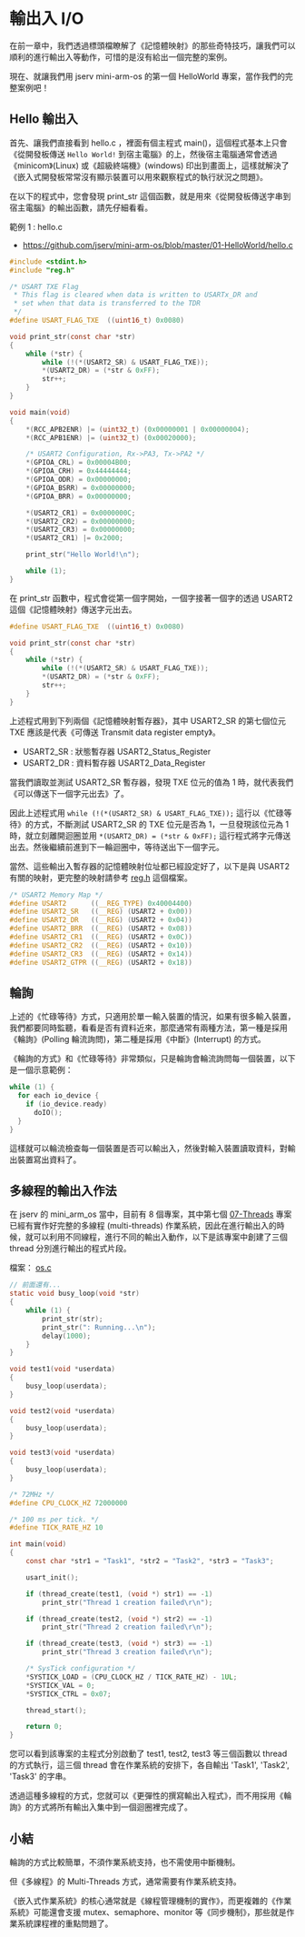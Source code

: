 # 輸出入 I/O


在前一章中，我們透過標頭檔瞭解了《記憶體映射》的那些奇特技巧，讓我們可以順利的進行輸出入等動作，可惜的是沒有給出一個完整的案例。

現在、就讓我們用 jserv mini-arm-os 的第一個 HelloWorld 專案，當作我們的完整案例吧！

## Hello 輸出入

首先、讓我們直接看到 hello.c ，裡面有個主程式 main()，這個程式基本上只會《從開發板傳送 `Hello World!` 到宿主電腦》的上，然後宿主電腦通常會透過《minicom》(Linux) 或《超級終端機》(windows) 印出到畫面上，這樣就解決了《嵌入式開發板常常沒有顯示裝置可以用來觀察程式的執行狀況之問題》。

在以下的程式中，您會發現 print_str 這個函數，就是用來《從開發板傳送字串到宿主電腦》的輸出函數，請先仔細看看。

範例 1 : hello.c

* <https://github.com/jserv/mini-arm-os/blob/master/01-HelloWorld/hello.c>

```C
#include <stdint.h>
#include "reg.h"

/* USART TXE Flag
 * This flag is cleared when data is written to USARTx_DR and
 * set when that data is transferred to the TDR
 */
#define USART_FLAG_TXE	((uint16_t) 0x0080)

void print_str(const char *str)
{
	while (*str) {
		while (!(*(USART2_SR) & USART_FLAG_TXE));
		*(USART2_DR) = (*str & 0xFF);
		str++;
	}
}

void main(void)
{
	*(RCC_APB2ENR) |= (uint32_t) (0x00000001 | 0x00000004);
	*(RCC_APB1ENR) |= (uint32_t) (0x00020000);

	/* USART2 Configuration, Rx->PA3, Tx->PA2 */
	*(GPIOA_CRL) = 0x00004B00;
	*(GPIOA_CRH) = 0x44444444;
	*(GPIOA_ODR) = 0x00000000;
	*(GPIOA_BSRR) = 0x00000000;
	*(GPIOA_BRR) = 0x00000000;

	*(USART2_CR1) = 0x0000000C;
	*(USART2_CR2) = 0x00000000;
	*(USART2_CR3) = 0x00000000;
	*(USART2_CR1) |= 0x2000;

	print_str("Hello World!\n");

	while (1);
}
```

在 print_str 函數中，程式會從第一個字開始，一個字接著一個字的透過 USART2 這個《記憶體映射》傳送字元出去。

```C
#define USART_FLAG_TXE	((uint16_t) 0x0080)

void print_str(const char *str)
{
	while (*str) {
		while (!(*(USART2_SR) & USART_FLAG_TXE));
		*(USART2_DR) = (*str & 0xFF);
		str++;
	}
}
```

上述程式用到下列兩個《記憶體映射暫存器》，其中 USART2_SR 的第七個位元 TXE 應該是代表《可傳送 Transmit data register empty》。

* USART2_SR : 狀態暫存器 USART2_Status_Register
* USART2_DR : 資料暫存器 USART2_Data_Register

當我們讀取並測試 USART2_SR 暫存器，發現 TXE 位元的值為 1 時，就代表我們《可以傳送下一個字元出去》了。

因此上述程式用 `while (!(*(USART2_SR) & USART_FLAG_TXE));` 這行以《忙碌等待》的方式，不斷測試 USART2_SR 的 TXE 位元是否為 1，一旦發現該位元為 1 時，就立刻離開迴圈並用 `*(USART2_DR) = (*str & 0xFF);` 這行程式將字元傳送出去。然後繼續前進到下一輪迴圈中，等待送出下一個字元。

當然、這些輸出入暫存器的記憶體映射位址都已經設定好了，以下是與 USART2 有關的映射，更完整的映射請參考 [reg.h](https://github.com/jserv/mini-arm-os/blob/master/01-HelloWorld/reg.h) 這個檔案。

```C
/* USART2 Memory Map */
#define USART2		((__REG_TYPE) 0x40004400)
#define USART2_SR	((__REG) (USART2 + 0x00))
#define USART2_DR	((__REG) (USART2 + 0x04))
#define USART2_BRR	((__REG) (USART2 + 0x08))
#define USART2_CR1	((__REG) (USART2 + 0x0C))
#define USART2_CR2	((__REG) (USART2 + 0x10))
#define USART2_CR3	((__REG) (USART2 + 0x14))
#define USART2_GTPR	((__REG) (USART2 + 0x18))

```

## 輪詢

上述的《忙碌等待》方式，只適用於單一輸入裝置的情況，如果有很多輸入裝置，我們都要同時監聽，看看是否有資料近來，那麼通常有兩種方法，第一種是採用《輪詢》(Polling 輪流詢問)，第二種是採用《中斷》(Interrupt) 的方式。

《輪詢的方式》和《忙碌等待》非常類似，只是輪詢會輪流詢問每一個裝置，以下是一個示意範例：

```C
while (1) {
  for each io_device {
    if (io_device.ready)
      doIO();
  }
}
```

這樣就可以輪流檢查每一個裝置是否可以輸出入，然後對輸入裝置讀取資料，對輸出裝置寫出資料了。

## 多線程的輸出入作法

在 jserv 的 mini_arm_os 當中，目前有 8 個專案，其中第七個 [07-Threads](https://github.com/jserv/mini-arm-os/blob/master/07-Threads/) 專案已經有實作好完整的多線程 (multi-threads) 作業系統，因此在進行輸出入的時候，就可以利用不同線程，進行不同的輸出入動作，以下是該專案中創建了三個 thread 分別進行輸出的程式片段。

檔案： [os.c](https://github.com/jserv/mini-arm-os/blob/master/07-Threads/os.c)

```C
// 前面還有...
static void busy_loop(void *str)
{
	while (1) {
		print_str(str);
		print_str(": Running...\n");
		delay(1000);
	}
}

void test1(void *userdata)
{
	busy_loop(userdata);
}

void test2(void *userdata)
{
	busy_loop(userdata);
}

void test3(void *userdata)
{
	busy_loop(userdata);
}

/* 72MHz */
#define CPU_CLOCK_HZ 72000000

/* 100 ms per tick. */
#define TICK_RATE_HZ 10

int main(void)
{
	const char *str1 = "Task1", *str2 = "Task2", *str3 = "Task3";

	usart_init();

	if (thread_create(test1, (void *) str1) == -1)
		print_str("Thread 1 creation failed\r\n");

	if (thread_create(test2, (void *) str2) == -1)
		print_str("Thread 2 creation failed\r\n");

	if (thread_create(test3, (void *) str3) == -1)
		print_str("Thread 3 creation failed\r\n");

	/* SysTick configuration */
	*SYSTICK_LOAD = (CPU_CLOCK_HZ / TICK_RATE_HZ) - 1UL;
	*SYSTICK_VAL = 0;
	*SYSTICK_CTRL = 0x07;

	thread_start();

	return 0;
}
```

您可以看到該專案的主程式分別啟動了 test1, test2, test3 等三個函數以 thread 的方式執行，這三個 thread 會在作業系統的安排下，各自輸出 'Task1', 'Task2', 'Task3' 的字串。

透過這種多線程的方式，您就可以《更彈性的撰寫輸出入程式》，而不用採用《輪詢》的方式將所有輸出入集中到一個迴圈裡完成了。


## 小結


輪詢的方式比較簡單，不須作業系統支持，也不需使用中斷機制。

但《多線程》的 Multi-Threads 方式，通常需要有作業系統支持。

《嵌入式作業系統》的核心通常就是《線程管理機制的實作》，而更複雜的《作業系統》可能還會支援 mutex、semaphore、monitor 等《同步機制》，那些就是作業系統課程裡的重點問題了。

